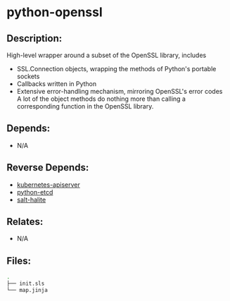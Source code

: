 # python-openssl

## Description:

High-level wrapper around a subset of the OpenSSL library, includes

 * SSL.Connection objects, wrapping the methods of Python's portable
   sockets
 * Callbacks written in Python
 * Extensive error-handling mechanism, mirroring OpenSSL's error
   codes
A lot of the object methods do nothing more than calling a corresponding function in the OpenSSL library.

## Depends:

  -  N/A

## Reverse Depends:

  -  [kubernetes-apiserver](/salt/kubernetes-apiserver)
  -  [python-etcd](/salt/python-etcd)
  -  [salt-halite](/salt/salt-halite)

## Relates:

  -  N/A

## Files:

```bash
.
├── init.sls
└── map.jinja
```

